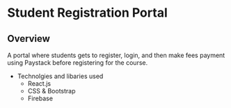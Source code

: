 # Student Registration Portal

## Overview
A portal where students gets to register, login, and then make fees payment using Paystack before registering for the course.

* Technolgies and libaries used
    * React.js
    * CSS & Bootstrap
    * Firebase
